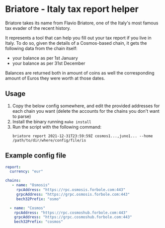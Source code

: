 # Briatore - Italy tax report helper
Briatore takes its name from Flavio Briatore, one of the Italy's most famous tax evader of the recent history. 

It represents a tool that can help you fill out your tax report if you live in Italy. To do so, given the details of a Cosmos-based chain, it gets the following data from the chain itself: 
- your balance as per 1st January
- your balance as per 31st December

Balances are returned both in amount of coins as well the corresponding amount of Euros they were worth at those dates.

## Usage
1. Copy the below config somewhere, and edit the provided addresses for each chain you want (delete the accounts for the chains you don't want to parse)
2. Install the binary running `make install`
3. Run the script with the following command: 
    ```
   briatore report 2021-12-31T23:59:59Z cosmos1...,juno1... --home /path/to/dir/where/config/file/is
   ```
   
## Example config file
```yaml
report:
  currency: "eur"

chains:
   - name: "Osmosis"
     rpcAddress: "https://rpc.osmosis.forbole.com:443"
     grpcAddress: "https://grpc.osmosis.forbole.com:443"
     bech32Prefix: "osmo"

  - name: "Cosmos"
    rpcAddress: "https://rpc.cosmoshub.forbole.com:443"
    grpcAddress: "https://grpc.cosmoshub.forbole.com:443"
    bech32Prefix: "cosmos"
```